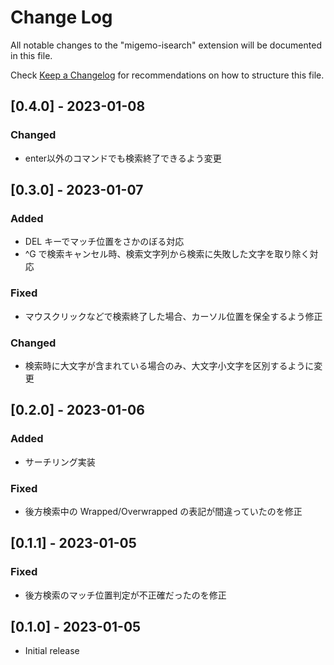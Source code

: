 # Change Log

All notable changes to the "migemo-isearch" extension will be documented in this file.

Check [Keep a Changelog](http://keepachangelog.com/) for recommendations on how to structure this file.

## [0.4.0] - 2023-01-08

### Changed

- enter以外のコマンドでも検索終了できるよう変更

## [0.3.0] - 2023-01-07

### Added

- DEL キーでマッチ位置をさかのぼる対応
- ^G で検索キャンセル時、検索文字列から検索に失敗した文字を取り除く対応

### Fixed

- マウスクリックなどで検索終了した場合、カーソル位置を保全するよう修正

### Changed

- 検索時に大文字が含まれている場合のみ、大文字小文字を区別するように変更

## [0.2.0] - 2023-01-06

### Added

- サーチリング実装

### Fixed

- 後方検索中の Wrapped/Overwrapped の表記が間違っていたのを修正

## [0.1.1] - 2023-01-05

### Fixed

- 後方検索のマッチ位置判定が不正確だったのを修正

## [0.1.0] - 2023-01-05

- Initial release
